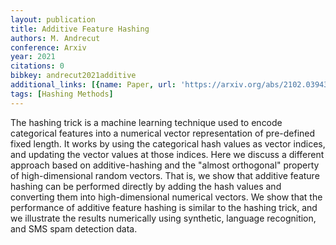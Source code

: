 ```yaml
---
layout: publication
title: Additive Feature Hashing
authors: M. Andrecut
conference: Arxiv
year: 2021
citations: 0
bibkey: andrecut2021additive
additional_links: [{name: Paper, url: 'https://arxiv.org/abs/2102.03943'}]
tags: [Hashing Methods]
---
```

The hashing trick is a machine learning technique used to encode categorical
features into a numerical vector representation of pre-defined fixed length. It
works by using the categorical hash values as vector indices, and updating the
vector values at those indices. Here we discuss a different approach based on
additive-hashing and the "almost orthogonal" property of high-dimensional
random vectors. That is, we show that additive feature hashing can be performed
directly by adding the hash values and converting them into high-dimensional
numerical vectors. We show that the performance of additive feature hashing is
similar to the hashing trick, and we illustrate the results numerically using
synthetic, language recognition, and SMS spam detection data.